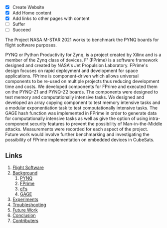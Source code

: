 - [x] Create Website
- [x] Add Home content
- [x] Add links to other pages with content
- [ ] Suffer
- [ ] Succeed

The Project NASA M-STAR 2021 works to benchmark the PYNQ boards for flight software purposes.

PYNQ or Python Productivity for Zynq, is a project created by Xilinx and is a member of the Zynq class of devices. F' (FPrime) is a software framework designed and created by NASA's Jet Propulsion Laboratory. FPrime's design focuses on rapid deployment and development for space applications. FPrime is component-driven which allows universal components to be re-used on multiple projects thus reducing development time and costs. We developed components for FPrime and executed them on the PYNQ-Z1 and PYNQ-Z2 boards. The components were designed to test memory and computationally intensive tasks. We designed and developed an array copying component to test memory intensive tasks and a modular exponentiation task to test computationally intensive tasks. The GAGE hash function was implemented in FPrime in order to generate data for computationally intensive tasks as well as give the option of using intra-component security features to prevent the possibility of Man-in-the-Middle attacks. Measurements were recorded for each aspect of the project. Future work would involve further benchmarking and investigating the possibility of FPrime implementation on embedded devices in CubeSats.

## Links
1. [Flight Software](FlightSoftware.md)
2. [Background](Background.md)
    1. [PYNQ](PYNQ.md)
    2. [FPrime](FPrime.md)
    3. [cFs](cFs.md)
    4. [GAGE](GAGE.md)
3. [Experiments](Experiments.md)
4. [Troubleshooting](Troubleshooting.md)
5. [Future Work](FutureWork.md)
6. [Conclusion](Conclusion.md)
7. [Contributers](README.md)
